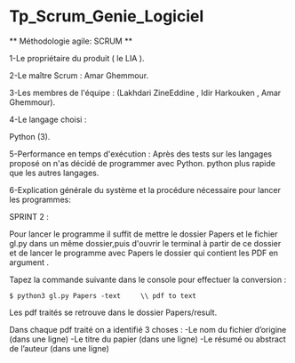 # Tp_Scrum_Genie_Logiciel
** Méthodologie agile: SCRUM **

1-Le propriétaire du produit ( le LIA ).

2-Le maître Scrum : Amar Ghemmour.

3-Les membres de l'équipe : (Lakhdari ZineEddine , Idir Harkouken , Amar Ghemmour).

4-Le langage choisi :

Python (3).

5-Performance en temps d'exécution :
 Après des tests sur les langages proposé on n'as décidé de programmer avec Python.
 python plus rapide que les autres langages.

6-Explication générale du système et la procédure nécessaire pour lancer les programmes:

SPRINT 2 : 

Pour lancer le programme il suffit de mettre le dossier Papers et le fichier gl.py dans un même dossier,puis d'ouvrir le terminal à partir de ce dossier et de lancer le programme avec Papers le dossier qui contient les PDF en argument .

Tapez la commande suivante dans le console pour effectuer la conversion :


    $ python3 gl.py Papers -text     \\ pdf to text


Les pdf traités se retrouve dans le dossier Papers/result.

Dans chaque pdf traité on a identifié 3 choses :
  -Le nom du fichier d’origine (dans une ligne)
  -Le titre du papier (dans une ligne)
  -Le résumé ou abstract de l’auteur (dans une ligne)
 
